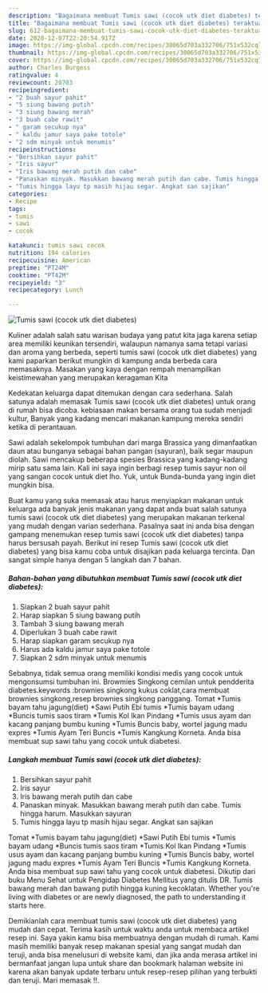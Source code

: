 ```yaml
---
description: "Bagaimana membuat Tumis sawi (cocok utk diet diabetes) teraktual"
title: "Bagaimana membuat Tumis sawi (cocok utk diet diabetes) teraktual"
slug: 612-bagaimana-membuat-tumis-sawi-cocok-utk-diet-diabetes-teraktual
date: 2020-12-07T22:20:54.917Z
image: https://img-global.cpcdn.com/recipes/30065d703a332706/751x532cq70/tumis-sawi-cocok-utk-diet-diabetes-foto-resep-utama.jpg
thumbnail: https://img-global.cpcdn.com/recipes/30065d703a332706/751x532cq70/tumis-sawi-cocok-utk-diet-diabetes-foto-resep-utama.jpg
cover: https://img-global.cpcdn.com/recipes/30065d703a332706/751x532cq70/tumis-sawi-cocok-utk-diet-diabetes-foto-resep-utama.jpg
author: Charles Burgess
ratingvalue: 4
reviewcount: 20703
recipeingredient:
- "2 buah sayur pahit"
- "5 siung bawang putih"
- "3 siung bawang merah"
- "3 buah cabe rawit"
- " garam secukup nya"
- " kaldu jamur saya pake totole"
- "2 sdm minyak untuk menumis"
recipeinstructions:
- "Bersihkan sayur pahit"
- "Iris sayur"
- "Iris bawang merah putih dan cabe"
- "Panaskan minyak. Masukkan bawang merah putih dan cabe. Tumis hingga harum. Masukkan sayuran"
- "Tumis hingga layu tp masih hijau segar. Angkat san sajikan"
categories:
- Recipe
tags:
- tumis
- sawi
- cocok

katakunci: tumis sawi cocok 
nutrition: 194 calories
recipecuisine: American
preptime: "PT24M"
cooktime: "PT42M"
recipeyield: "3"
recipecategory: Lunch

---
```



![Tumis sawi (cocok utk diet diabetes)](https://img-global.cpcdn.com/recipes/30065d703a332706/751x532cq70/tumis-sawi-cocok-utk-diet-diabetes-foto-resep-utama.jpg)

Kuliner adalah salah satu warisan budaya yang patut kita jaga karena setiap area memiliki keunikan tersendiri, walaupun namanya sama tetapi variasi dan aroma yang berbeda, seperti tumis sawi (cocok utk diet diabetes) yang kami paparkan berikut mungkin di kampung anda berbeda cara memasaknya. Masakan yang kaya dengan rempah menampilkan keistimewahan yang merupakan keragaman Kita

Kedekatan keluarga dapat ditemukan dengan cara sederhana. Salah satunya adalah memasak Tumis sawi (cocok utk diet diabetes) untuk orang di rumah bisa dicoba. kebiasaan makan bersama orang tua sudah menjadi kultur, Banyak yang kadang mencari makanan kampung mereka sendiri ketika di perantauan.

Sawi adalah sekelompok tumbuhan dari marga Brassica yang dimanfaatkan daun atau bunganya sebagai bahan pangan (sayuran), baik segar maupun diolah. Sawi mencakup beberapa spesies Brassica yang kadang-kadang mirip satu sama lain. Kali ini saya ingin berbagi resep tumis sayur non oil yang sangan cocok untuk diet lho. Yuk, untuk Bunda-bunda yang ingin diet mungkin bisa.

Buat kamu yang suka memasak atau harus menyiapkan makanan untuk keluarga ada banyak jenis makanan yang dapat anda buat salah satunya tumis sawi (cocok utk diet diabetes) yang merupakan makanan terkenal yang mudah dengan varian sederhana. Pasalnya saat ini anda bisa dengan gampang menemukan resep tumis sawi (cocok utk diet diabetes) tanpa harus bersusah payah.
Berikut ini resep Tumis sawi (cocok utk diet diabetes) yang bisa kamu coba untuk disajikan pada keluarga tercinta. Dan sangat simple hanya dengan 5 langkah dan 7 bahan.


<!--inarticleads1-->

##### Bahan-bahan yang dibutuhkan membuat Tumis sawi (cocok utk diet diabetes):

1. Siapkan 2 buah sayur pahit
1. Harap siapkan 5 siung bawang putih
1. Tambah 3 siung bawang merah
1. Diperlukan 3 buah cabe rawit
1. Harap siapkan  garam secukup nya
1. Harus ada  kaldu jamur saya pake totole
1. Siapkan 2 sdm minyak untuk menumis


Sebabnya, tidak semua orang memiliki kondisi medis yang cocok untuk mengonsumsi tumbuhan ini. Browmies Singkong cemilan untuk pendderita diabetes.keywords :brownies singkong kukus coklat,cara membuat brownies singkong,resep brownies singkong panggang. Tomat *Tumis bayam tahu jagung(diet) *Sawi Putih Ebi tumis *Tumis bayam udang *Buncis tumis saos tiram *Tumis Kol Ikan Pindang *Tumis usus ayam dan kacang panjang bumbu kuning *Tumis Buncis baby, wortel jagung madu expres *Tumis Ayam Teri Buncis *Tumis Kangkung Korneta. Anda bisa membuat sup sawi tahu yang cocok untuk diabetesi. 

<!--inarticleads2-->

##### Langkah membuat  Tumis sawi (cocok utk diet diabetes):

1. Bersihkan sayur pahit
1. Iris sayur
1. Iris bawang merah putih dan cabe
1. Panaskan minyak. Masukkan bawang merah putih dan cabe. Tumis hingga harum. Masukkan sayuran
1. Tumis hingga layu tp masih hijau segar. Angkat san sajikan


Tomat *Tumis bayam tahu jagung(diet) *Sawi Putih Ebi tumis *Tumis bayam udang *Buncis tumis saos tiram *Tumis Kol Ikan Pindang *Tumis usus ayam dan kacang panjang bumbu kuning *Tumis Buncis baby, wortel jagung madu expres *Tumis Ayam Teri Buncis *Tumis Kangkung Korneta. Anda bisa membuat sup sawi tahu yang cocok untuk diabetesi. Dikutip dari buku Menu Sehat untuk Pengidap Diabetes Mellitus yang ditulis DR. Tumis bawang merah dan bawang putih hingga kuning kecoklatan. Whether you&#39;re living with diabetes or are newly diagnosed, the path to understanding it starts here. 

Demikianlah cara membuat tumis sawi (cocok utk diet diabetes) yang mudah dan cepat. Terima kasih untuk waktu anda untuk membaca artikel resep ini. Saya yakin kamu bisa membuatnya dengan mudah di rumah. Kami masih memiliki banyak resep makanan spesial yang sangat mudah dan teruji, anda bisa menelusuri di website kami, dan jika anda merasa artikel ini bermanfaat jangan lupa untuk share dan bookmark halaman website ini karena akan banyak update terbaru untuk resep-resep pilihan yang terbukti dan teruji. Mari memasak !!. 
